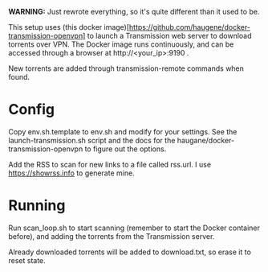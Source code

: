 **WARNING:** Just rewrote everything, so it's quite different than it used to be.

This setup uses (this docker image)[https://github.com/haugene/docker-transmission-openvpn] to launch
a Transmission web server to download torrents over VPN. The Docker image runs continuously, and can
be accessed through a browser at http://<your_ip>:9190 .

New torrents are added through transmission-remote commands when found.

# Config

Copy env.sh.template to env.sh and modify for your settings. See the launch-transmission.sh script and 
the docs for the haugane/docker-transmission-openvpn to figure out the options.

Add the RSS to scan for new links to a file called rss.url. I use https://showrss.info to generate mine.

# Running

Run scan_loop.sh to start scanning (remember to start the Docker container before), and adding the 
torrents from the Transmission server.

Already downloaded torrents will be added to download.txt, so erase it to reset state.
